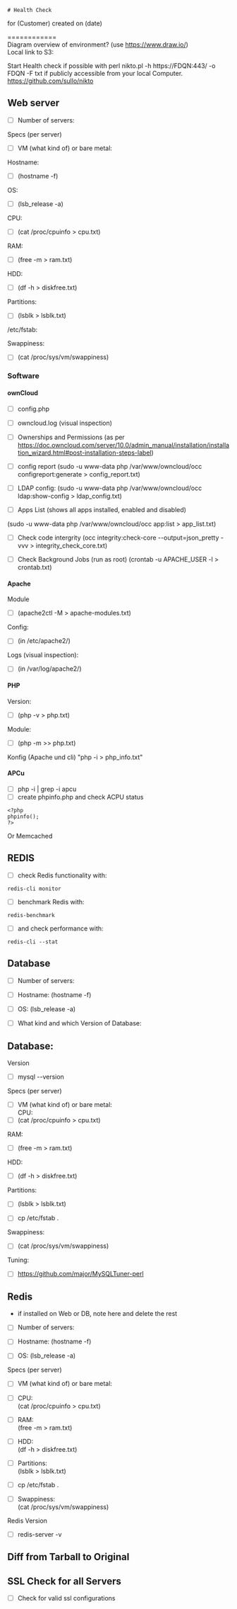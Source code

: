     # Health Check
for (Customer)
created on (date)

============  
Diagram overview of environment? (use https://www.draw.io/)  
Local link to S3: 

Start Health check if possible with perl nikto.pl -h https://FDQN:443/ -o FDQN -F txt if publicly accessible from your local Computer.
https://github.com/sullo/nikto

## Web server
- [ ] Number of servers:

Specs (per server)  
- [ ] VM (what kind of) or bare metal:

Hostname:  
- [ ] (hostname -f)

OS:  
- [ ] (lsb_release -a)

CPU:  
- [ ] (cat /proc/cpuinfo > cpu.txt)

RAM:  
- [ ] (free -m > ram.txt)

HDD:  
- [ ] (df -h > diskfree.txt)

Partitions:  
- [ ] (lsblk > lsblk.txt)

/etc/fstab:

Swappiness:  
- [ ] (cat /proc/sys/vm/swappiness)

### Software

#### ownCloud

- [ ] config.php

- [ ] owncloud.log (visual inspection)

- [ ] Ownerships and Permissions
(as per https://doc.owncloud.com/server/10.0/admin_manual/installation/installation_wizard.html#post-installation-steps-label)

- [ ] config report
(sudo -u www-data php /var/www/owncloud/occ configreport:generate > config_report.txt)

- [ ] LDAP config:
(sudo -u www-data php /var/www/owncloud/occ ldap:show-config > ldap_config.txt)

- [ ] Apps List (shows all apps installed, enabled and disabled)

(sudo -u www-data php /var/www/owncloud/occ app:list > app_list.txt)

- [ ] Check code intergrity
(occ integrity:check-core --output=json_pretty -vvv > integrity_check_core.txt)

- [ ] Check Background Jobs (run as root)
(crontab -u APACHE_USER -l > crontab.txt)

#### Apache
Module
- [ ] (apache2ctl -M > apache-modules.txt)

Config:
- [ ] (in /etc/apache2/)

Logs (visual inspection):
- [ ] (in /var/log/apache2/)


#### PHP
Version:
- [ ] (php -v > php.txt)

Module:
- [ ] (php -m >> php.txt)

Konfig (Apache und cli) "php -i > php_info.txt"

#### APCu
- [ ]  php -i | grep -i apcu
- [ ]  create phpinfo.php and check ACPU status
```
<?php
phpinfo();
?>
```
Or Memcached

## REDIS
- [ ] check Redis functionality with:  
```
redis-cli monitor
```
- [ ] benchmark Redis with:  
```
redis-benchmark
```
- [ ] and check performance with:
```
redis-cli --stat
```
## Database

- [ ] Number of servers:

- [ ] Hostname:
(hostname -f)

- [ ] OS:
(lsb_release -a)

- [ ] What kind and which Version of Database: 

## Database:

Version 
- [ ] mysql --version

Specs (per server)  
- [ ] VM (what kind of) or bare metal:  
CPU:  
- [ ] (cat /proc/cpuinfo > cpu.txt)

RAM:  
- [ ] (free -m > ram.txt)

HDD:  
- [ ] (df -h > diskfree.txt)

Partitions:  
- [ ] (lsblk > lsblk.txt)

- [ ] cp /etc/fstab .

Swappiness:  
- [ ] (cat /proc/sys/vm/swappiness)

Tuning:
- [ ] https://github.com/major/MySQLTuner-perl

## Redis

- if installed on Web or DB, note here and delete the rest

- [ ] Number of servers:

- [ ] Hostname:
(hostname -f)

- [ ] OS:
(lsb_release -a)

Specs (per server)  
- [ ] VM (what kind of) or bare metal:  
- [ ] CPU:  
(cat /proc/cpuinfo > cpu.txt)

- [ ] RAM:  
(free -m > ram.txt)

- [ ] HDD:  
(df -h > diskfree.txt)

- [ ] Partitions:  
(lsblk > lsblk.txt)

- [ ] cp /etc/fstab .

- [ ] Swappiness:  
(cat /proc/sys/vm/swappiness)

Redis Version 

- [ ] redis-server -v


## Diff from Tarball to Original

## SSL Check for all Servers

- [ ] Check for valid ssl configurations



